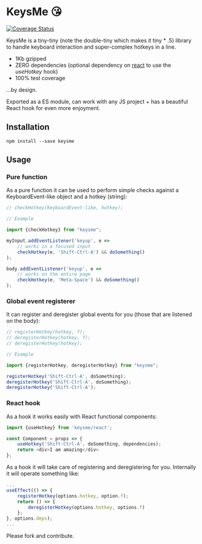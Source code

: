 # KeysMe 😘

[![Coverage Status](https://coveralls.io/repos/github/Oaxoa/Keysme/badge.svg?branch=master)](https://coveralls.io/github/Oaxoa/Keysme?branch=master)

KeysMe is a tiny-tiny (note the double-tiny which makes it tiny * .5) 
library to handle keyboard interaction and super-complex hotkeys in a line.

- 1Kb gzipped
- ZERO dependencies (optional dependency on [react](https://www.npmjs.com/package/react) to use the _useHotkey_ hook)
- 100% test coverage
 
...by design.

Exported as a ES module, can work with any JS project + 
has a beautiful React hook for even more enjoyment.

## Installation

```shell script
npm install --save keysme
```

## Usage

### Pure function

As a pure function it can be used to perform simple checks 
against a KeyboardEvent-like object and a hotkey (string):

```javascript
// checkHotkey(KeyboardEvent-like, hotkey);

// Example

import {checkHotkey} from "keysme";

myInput.addEventListener('keyup', e => 
    // works in a focused input
    checkHotkey(e, 'Shift-Ctrl-A') && doSomething()
);

body.addEventListener('keyup', e =>
    // works on the entire page 
    checkHotkey(e, 'Meta-Space') && doSomething()
);

```

### Global event registerer

It can register and deregister global events for you 
(those that are listened on the body):

```javascript
// registerHotkey(hotkey, f);
// deregisterHotkey(hotkey, f);
// deregisterHotkey(hotkey);

// Example

import {registerHotkey, deregisterHotkey} from "keysme";

registerHotkey('Shift-Ctrl-A', doSomething);
deregisterHotkey('Shift-Ctrl-A', doSomething);
deregisterHotkey('Shift-Ctrl-A');
```

### React hook

As a hook it works easily with React functional components:

```javascript
import {useHotkey} from 'keysme/react';

const Component = props => {
    useHotkey('Shift-Ctrl-A', doSomething, dependencies);
    return <div>I am amazing</div>
};
```
As a hook it will take care of registering and deregistering for you.
Internally it will operate something like:

```javascript
...
useEffect(() => {
    registerHotkey(options.hotkey, option.f);
    return () => {
        deregisterHotkey(options.hotkey, options.f)
    };
}, options.deps);
...
```

Please fork and contribute.


